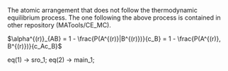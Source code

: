 The atomic arrangement that does not follow the thermodynamic equilibrium process. The one following the above process is contained in other repository (MATools/CE_MC).

$\alpha^{(r)}_{AB} = 1 - \frac{P(A^{(r)}|B^{(r)})}{c_B} = 1 - \frac{P(A^{(r)}, B^{(r)})}{c_Ac_B}$

eq(1) -> sro_1;
eq(2) -> main_1;
